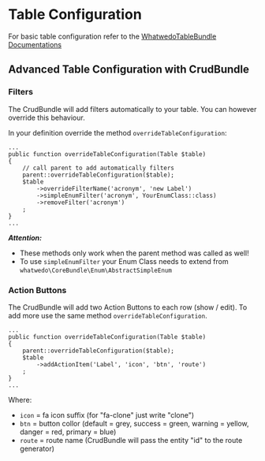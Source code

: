 # Table Configuration

For basic table configuration refer to the [WhatwedoTableBundle Documentations](https://doc.whatwedo.ch/whatwedo/tablebundle/table-configuration)

## Advanced Table Configuration with CrudBundle

### Filters
The CrudBundle will add filters automatically to your table. You can however override this behaviour. 

In your definition override the method `overrideTableConfiguration`:
```
...
public function overrideTableConfiguration(Table $table)
{
    // call parent to add automatically filters
    parent::overrideTableConfiguration($table);
    $table
        ->overrideFilterName('acronym', 'new Label')
        ->simpleEnumFilter('acronym', YourEnumClass::class)
        ->removeFilter('acronym')
    ;
}
...
```

***Attention:***
* These methods only work when the parent method was called as well!
* To use `simpleEnumFilter` your Enum Class needs to extend from `whatwedo\CoreBundle\Enum\AbstractSimpleEnum`

### Action Buttons
The CrudBundle will add two Action Buttons to each row (show / edit). To add more use the same method `overrideTableConfiguration`.

```
...
public function overrideTableConfiguration(Table $table)
{
    parent::overrideTableConfiguration($table);
    $table
        ->addActionItem('Label', 'icon', 'btn', 'route')
    ;
}
...
```
Where:
- `icon` = fa icon suffix (for "fa-clone" just write "clone")
- `btn` = button collor (default = grey, success = green, warning = yellow, danger = red, primary = blue)
- `route` = route name (CrudBundle will pass the entity "id" to the route generator)
